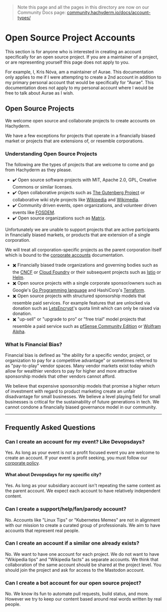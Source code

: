 > Note this page and all the pages in this directory are now on
> our Community Docs page:
> [community.hachyderm.io/docs/account-types/](https://community.hachyderm.io/docs/account-types/)

# Open Source Project Accounts

This section is for anyone who is interested in creating an account
specifically for an open source project.
If you are a maintainer of a project, or are representing yourself this page
does not apply to you.

For example, I, Kris Nóva, am a maintainer of Aurae.
This documentation only applies to me if I were attempting to create a 2nd
account in addition to my primary personal account that would be specifically
for "Aurae".
This documentation does not apply to my personal account where I would be free
to talk about Aurae as I wish.

## Open Source Projects

We welcome open source and collaborate projects to create accounts on
Hachyderm.

We have a few exceptions for projects that operate in a financially biased
market or projects that are extensions of, or resemble corporations.

### Understanding Open Source Projects

The following are the types of projects that are welcome to come and go from
Hachyderm as they please.

- :heavy_check_mark: Open source software projects with MIT, Apache 2.0, GPL,
  Creative Commons or similar licenses.
- :heavy_check_mark: Open collaborative projects such as [The Gutenberg
  Project](https://www.gutenberg.org/) or collaborative wiki style projects
  like [Wikipedia](https://wikipedia.org) and
  [Wikimedia](https://wikimedia.org).
- :heavy_check_mark: Community driven events, open organizations, and volunteer
  driven events like [FOSDEM](https://fosdem.org/).
- :heavy_check_mark: Open source organizations such as
  [Matrix](https://matrix.org).

Unfortunately we are unable to support projects that are active participants in
financially biased markets, or products that are extension of a single
corporation.

We will treat all corporation-specific projects as the parent corporation
itself which is bound to the [corporate accounts](corporate-accounts.md)
documentation.

- :heavy_multiplication_x: Financially biased trade organizations and governing
  bodies such as the [CNCF](https://www.cncf.io/about/join/) or [Cloud
  Foundry](https://www.cloudfoundry.org/membership/) or their subsequent
  projects such as [Istio](https://www.cncf.io/projects/istio/) or
  [Helm](https://www.cncf.io/projects/helm/).
- :heavy_multiplication_x: Open source projects with a single corporate
  sponsor/owners such as Google's [Go Programming language](https://go.dev/)
  and HashiCorp's [Terraform](https://www.terraform.io/).
- :heavy_multiplication_x: Open source projects with structured sponsorship
  models that resemble paid services. For example features that are unlocked
  via donation such as [LetsEncrypt](https://letsencrypt.org/sponsors/)'s quota
  limit which can only be raised via donation.
- :heavy_multiplication_x: "up-sell" or "upgrade to pro" or "free trial" model
  projects that resemble a paid service such as [pfSense Community
  Edition](https://www.pfsense.org/download/) or [Wolfram
  Alpha](https://www.wolfram.com/open-materials/).

### What Is Financial Bias?

Financial bias is defined as "the ability for a specific vendor, project, or
organization to pay for a competitive advantage" or sometimes referred to as
"pay-to-play" vendor spaces.  Many vendor markets exist today which allow for
wealthier vendors to pay for higher and more attractive sponsorship models that
other vendors cannot afford.

We believe that expensive sponsorship models that promise a higher return of
investment with regard to product marketing create an unfair disadvantage for
small businesses. We believe a level playing field for small businesses is
critical for the sustainability of future generations in tech. We cannot
condone a financially biased governance model in our community.

---

## Frequently Asked Questions

### Can I create an account for my event? Like Devopsdays?

Yes. As long as your event is not a profit focused event you are welcome to
create an account. If your event is profit seeking, you must follow our
[corporate policy](
https://github.com/hachyderm/community/blob/main/corporate-accounts.md).

#### What about Devopsdays for my specific city?

Yes. As long as your subsidiary account isn't repeating the same content as the
parent account. We expect each account to have relatively independent content.

### Can I create a support/help/fan/parody account?

No. Accounts like "Linux Tips" or "Kubernetes Memes" are not in alignment with
our mission to create a curated group of professionals. We aim to have accounts
that represent real people.

### Can I create an account if a similar one already exists?

No. We want to have one account for each project. We do not want to have
"Wikipedia tips" and "Wikipedia facts" as separate accounts. We think that
collaboration of the same account should be shared at the project level. You
should join the project and ask for access to the Mastodon account.

### Can I create a bot account for our open source project?

No. We know its fun to automate pull requests, build status, and more. However
we try to keep our content based around real words written by real people.

